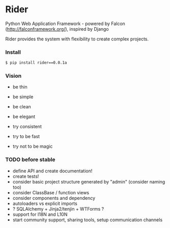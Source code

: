 Rider
=====
Python Web Application Framework - powered by Falcon (http://falconframework.org/), inspired by Django

Rider provides the system with flexibility to create complex projects.

### Install ###

```bash
$ pip install rider==0.0.1a
```

### Vision ###

* be thin
* be simple
* be clean
* be elegant

* try consistent
* try to be fast
* try not to be magic

### TODO before stable ###

* define API and create documentation!
* create tests!
* consider basic project structure generated by "admin" (consider naming too)
* consider ClassBase / function views
* consider components and dependency
* autoloaders vs explicit imports
* ? SQLAlchemy + Jinja2/tenjin + WTForms ?
* support for I18N and L10N
* start community support, sharing tools, setup communication channels
